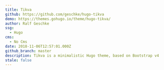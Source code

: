 ```yaml
---
title: Tikva
github: https://github.com/geschke/hugo-tikva
demo: https://themes.gohugo.io/theme/hugo-tikva/
author: Ralf Geschke
ssg:
  - Hugo
cms:
  - No Cms
date: 2018-11-06T12:57:01.000Z
github_branch: master
description: Tikva is a minimalistic Hugo theme, based on Bootstrap v4 CSS framework.
stale: false
---
```

